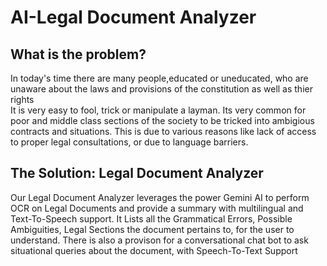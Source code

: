 <h1> AI-Legal Document Analyzer</h1>

<h2>What is the problem?</h2>
<p>
  In today's time there are many people,educated or uneducated, who are unaware about the laws and provisions of the constitution as well as thier rights <br> 
  It is very easy to fool, trick or manipulate a layman. Its very common for poor and middle class sections of the society to be tricked into ambigious contracts and situations.
  This is due to various reasons like lack of access to proper legal consultations, or due to language barriers.
</p>

<h2> The Solution: Legal Document Analyzer</h2>
<p>
  Our Legal Document Analyzer leverages the power Gemini AI to perform OCR on Legal Documents and provide a summary with multilingual and Text-To-Speech support.
  It Lists all the Grammatical Errors, Possible Ambiguities, Legal Sections the document pertains to, for the user to understand.
  There is also a provison for a conversational chat bot to ask situational queries about the document, with Speech-To-Text Support
</p>
